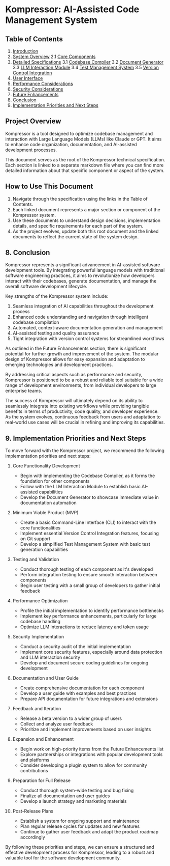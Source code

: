 # Kompressor: AI-Assisted Code Management System

## Table of Contents

1. [Introduction](./doc/1_Introduction.md)
2. [System Overview](./doc/2_System_Overview.md)
   2.1 [Core Components](./doc/2_1_Core_Components.md)
3. [Detailed Specifications](./doc/3_Detailed_Specifications.md)
   3.1 [Codebase Compiler](./doc/3_1_Codebase_Compiler.md)
   3.2 [Document Generator](./doc/3_2_Document_Generator.md)
   3.3 [LLM Interaction Module](./doc/3_3_LLM_Interaction_Module.md)
   3.4 [Test Management System](./doc/3_4_Test_Management_System.md)
   3.5 [Version Control Integration](./doc/3_5_Version_Control_Integration.md)
4. [User Interface](./doc/4_User_Interface.md)
5. [Performance Considerations](./docs/5_Performance_Considerations.md)
6. [Security Considerations](./docs/6_Security_Considerations.md)
7. [Future Enhancements](./docs/7_Future_Enhancements.md)
8. [Conclusion](#8-conclusion)
9. [Implementation Priorities and Next Steps](#9-implementation-priorities-and-next-steps)

## Project Overview

Kompressor is a tool designed to optimize codebase management and interaction with Large Language Models (LLMs) like Claude or GPT. It aims to enhance code organization, documentation, and AI-assisted development processes.

This document serves as the root of the Kompressor technical specification. Each section is linked to a separate markdown file where you can find more detailed information about that specific component or aspect of the system.

## How to Use This Document

1. Navigate through the specification using the links in the Table of Contents.
2. Each linked document represents a major section or component of the Kompressor system.
3. Use these documents to understand design decisions, implementation details, and specific requirements for each part of the system.
4. As the project evolves, update both this root document and the linked documents to reflect the current state of the system design.

## 8. Conclusion

Kompressor represents a significant advancement in AI-assisted software development tools. By integrating powerful language models with traditional software engineering practices, it aims to revolutionize how developers interact with their codebases, generate documentation, and manage the overall software development lifecycle.

Key strengths of the Kompressor system include:

1. Seamless integration of AI capabilities throughout the development process
2. Enhanced code understanding and navigation through intelligent codebase compilation
3. Automated, context-aware documentation generation and management
4. AI-assisted testing and quality assurance
5. Tight integration with version control systems for streamlined workflows

As outlined in the Future Enhancements section, there is significant potential for further growth and improvement of the system. The modular design of Kompressor allows for easy expansion and adaptation to emerging technologies and development practices.

By addressing critical aspects such as performance and security, Kompressor is positioned to be a robust and reliable tool suitable for a wide range of development environments, from individual developers to large enterprise teams.

The success of Kompressor will ultimately depend on its ability to seamlessly integrate into existing workflows while providing tangible benefits in terms of productivity, code quality, and developer experience. As the system evolves, continuous feedback from users and adaptation to real-world use cases will be crucial in refining and improving its capabilities.

## 9. Implementation Priorities and Next Steps

To move forward with the Kompressor project, we recommend the following implementation priorities and next steps:

1. Core Functionality Development

   - Begin with implementing the Codebase Compiler, as it forms the foundation for other components
   - Follow with the LLM Interaction Module to establish basic AI-assisted capabilities
   - Develop the Document Generator to showcase immediate value in documentation automation

2. Minimum Viable Product (MVP)

   - Create a basic Command-Line Interface (CLI) to interact with the core functionalities
   - Implement essential Version Control Integration features, focusing on Git support
   - Develop a simplified Test Management System with basic test generation capabilities

3. Testing and Validation

   - Conduct thorough testing of each component as it's developed
   - Perform integration testing to ensure smooth interaction between components
   - Begin user testing with a small group of developers to gather initial feedback

4. Performance Optimization

   - Profile the initial implementation to identify performance bottlenecks
   - Implement key performance enhancements, particularly for large codebase handling
   - Optimize LLM interactions to reduce latency and token usage

5. Security Implementation

   - Conduct a security audit of the initial implementation
   - Implement core security features, especially around data protection and LLM interaction security
   - Develop and document secure coding guidelines for ongoing development

6. Documentation and User Guide

   - Create comprehensive documentation for each component
   - Develop a user guide with examples and best practices
   - Prepare API documentation for future integrations and extensions

7. Feedback and Iteration

   - Release a beta version to a wider group of users
   - Collect and analyze user feedback
   - Prioritize and implement improvements based on user insights

8. Expansion and Enhancement

   - Begin work on high-priority items from the Future Enhancements list
   - Explore partnerships or integrations with popular development tools and platforms
   - Consider developing a plugin system to allow for community contributions

9. Preparation for Full Release

   - Conduct thorough system-wide testing and bug fixing
   - Finalize all documentation and user guides
   - Develop a launch strategy and marketing materials

10. Post-Release Plans
    - Establish a system for ongoing support and maintenance
    - Plan regular release cycles for updates and new features
    - Continue to gather user feedback and adapt the product roadmap accordingly

By following these priorities and steps, we can ensure a structured and effective development process for Kompressor, leading to a robust and valuable tool for the software development community.

